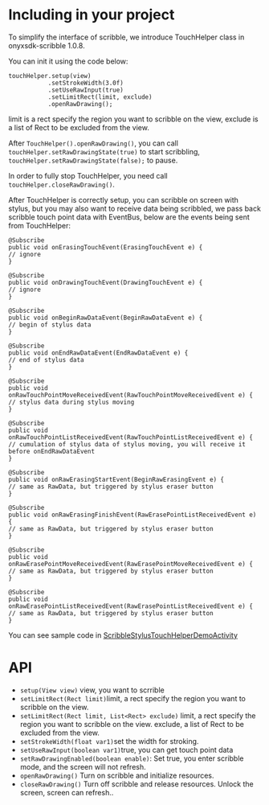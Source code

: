 # Including in your project
To simplify the interface of scribble, we introduce TouchHelper class in onyxsdk-scribble 1.0.8.

You can init it using the code below:
```
touchHelper.setup(view)
           .setStrokeWidth(3.0f)
           .setUseRawInput(true)
           .setLimitRect(limit, exclude)
           .openRawDrawing();
```
limit is a rect specify the region you want to scribble on the view, exclude is a list of Rect to be excluded from the view.

After `TouchHelper().openRawDrawing()`, you can call `touchHelper.setRawDrawingState(true)` to start scribbling, ` touchHelper.setRawDrawingState(false);` to pause.

In order to fully stop TouchHelper, you need call ` touchHelper.closeRawDrawing()`.

After TouchHelper is correctly setup, you can scribble on screen with stylus, but you may also want to receive data being scribbled, we pass back scribble touch point data with EventBus, below are the events being sent from TouchHelper:
```
@Subscribe
public void onErasingTouchEvent(ErasingTouchEvent e) {
// ignore
}

@Subscribe
public void onDrawingTouchEvent(DrawingTouchEvent e) {
// ignore
}

@Subscribe
public void onBeginRawDataEvent(BeginRawDataEvent e) {
// begin of stylus data
}

@Subscribe
public void onEndRawDataEvent(EndRawDataEvent e) {
// end of stylus data
}

@Subscribe
public void onRawTouchPointMoveReceivedEvent(RawTouchPointMoveReceivedEvent e) {
// stylus data during stylus moving
}

@Subscribe
public void onRawTouchPointListReceivedEvent(RawTouchPointListReceivedEvent e) {
// cumulation of stylus data of stylus moving, you will receive it before onEndRawDataEvent
}

@Subscribe
public void onRawErasingStartEvent(BeginRawErasingEvent e) {
// same as RawData, but triggered by stylus eraser button
}

@Subscribe
public void onRawErasingFinishEvent(RawErasePointListReceivedEvent e) {
// same as RawData, but triggered by stylus eraser button
}

@Subscribe
public void onRawErasePointMoveReceivedEvent(RawErasePointMoveReceivedEvent e) {
// same as RawData, but triggered by stylus eraser button
}

@Subscribe
public void onRawErasePointListReceivedEvent(RawErasePointListReceivedEvent e) {
// same as RawData, but triggered by stylus eraser button
}
```
You can see sample code in [ScribbleStylusTouchHelperDemoActivity](https://github.com/onyx-intl/OnyxAndroidSample/blob/master/app/sample/src/main/java/com/onyx/android/sample/ScribbleStylusTouchHelperDemoActivity.java)

# API

 - `setup(View view)` view, you want to scrrible 
 - `setLimitRect(Rect limit)`limit, a rect specify the region you want to scribble on the view.
 - `setLimitRect(Rect limit, List<Rect> exclude)` limit, a rect specify the region you want to scribble on the view. exclude, a list of Rect to be excluded from the view.
 - `setStrokeWidth(float var1)`set the width for stroking.
 - `setUseRawInput(boolean var1)`true, you can get touch point data
 - `setRawDrawingEnabled(boolean enable)`: Set true, you enter scribble mode, and the screen will not refresh.
 - `openRawDrawing()` Turn on scribble and initialize resources.
 - `closeRawDrawing()` Turn off scribble and release resources. Unlock the screen, screen can refresh..
